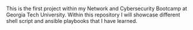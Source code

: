 This is the first project within my Network and Cybersecurity Bootcamp at Georgia Tech University. Within this repository I will showcase different shell script and ansible playbooks that I have learned. 
